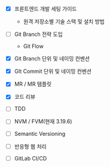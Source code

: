 - [x] 프론트엔드 개발 세팅 가이드
	- 원격 저장소별 기술 스택 및 설치 방법
- [ ] Git Branch 전략 도입
	- Git Flow
- [x] Git Branch 단위 및 네이밍 컨벤션
- [x] GIt Commit 단위 및 네이밍 컨벤션
- [x] MR / MR 템플릿
- [x] 코드 리뷰
- [ ] TDD
- [ ] NVM / FVM(현재 3.19.6)
- [ ] Semantic Versioning
- [ ] 반응형 웹 처리
- [ ] GitLab CI/CD

